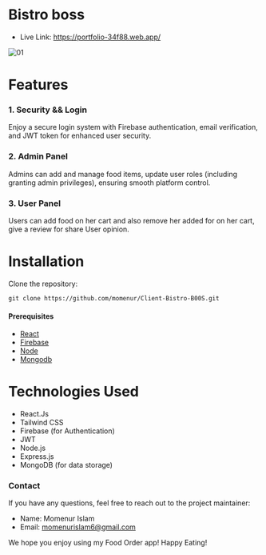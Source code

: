 # Bistro boss
- Live Link: https://portfolio-34f88.web.app/

![01](https://github.com/momenur/bistro-boss-client/assets/115945613/513b3e17-ed58-4b26-9ee5-d38db551a986)



# Features
### 1. Security && Login
Enjoy a secure login system with Firebase authentication, email verification, and JWT token for enhanced user security.

### 2. Admin Panel
Admins can add and manage food items, update user roles (including granting admin privileges), ensuring smooth platform control.

### 3. User Panel
Users can add food on her cart and also remove her added for on her cart, give a review for share User opinion.


# Installation
Clone the repository:

```
git clone https://github.com/momenur/Client-Bistro-B00S.git
```
#### Prerequisites

- [React](https://react.dev)
- [Firebase](https://console.firebase.google.com)
- [Node](https://nodejs.org/en/)
- [Mongodb](https://www.mongodb.com/)

# Technologies Used
- React.Js
- Tailwind CSS
- Firebase (for Authentication)
- JWT
- Node.js
- Express.js
- MongoDB (for data storage)

  
### Contact
If you have any questions, feel free to reach out to the project maintainer:

- Name: Momenur Islam
- Email: momenurislam6@gmail.com

We hope you enjoy using my Food Order app! Happy Eating!
